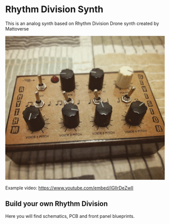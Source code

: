 # Rhythm Division Synth

This is an analog synth based on Rhythm Division Drone synth created by Mattoverse

![alt text](https://raw.githubusercontent.com/ernesto-g/RhythmDivision/master/Pictures/IMG_20180330_135654_350.jpg)


Example video: https://www.youtube.com/embed/IGIlrDeZwII

## Build your own Rhythm Division

Here you will find schematics, PCB and front panel blueprints. 
